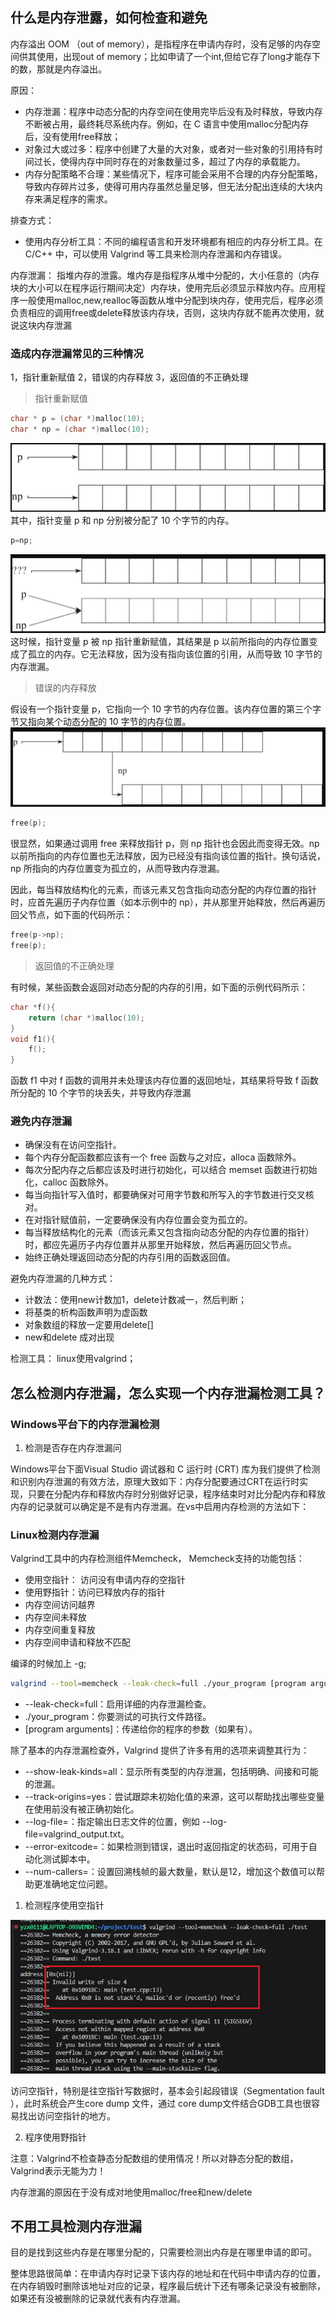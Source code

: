 ## 什么是内存泄露，如何检查和避免

内存溢出 OOM （out of memory），是指程序在申请内存时，没有足够的内存空间供其使用，出现out of memory；比如申请了一个int,但给它存了long才能存下的数，那就是内存溢出。

原因：
+ 内存泄漏：程序中动态分配的内存空间在使用完毕后没有及时释放，导致内存不断被占用，最终耗尽系统内存。例如，在 C 语言中使用malloc分配内存后，没有使用free释放；
+ 对象过大或过多：程序中创建了大量的大对象，或者对一些对象的引用持有时间过长，使得内存中同时存在的对象数量过多，超过了内存的承载能力。
+ 内存分配策略不合理：某些情况下，程序可能会采用不合理的内存分配策略，导致内存碎片过多，使得可用内存虽然总量足够，但无法分配出连续的大块内存来满足程序的需求。

排查方式：
+ 使用内存分析工具：不同的编程语言和开发环境都有相应的内存分析工具。在 C/C++ 中，可以使用 Valgrind 等工具来检测内存泄漏和内存错误。


内存泄漏：
指堆内存的泄露。堆内存是指程序从堆中分配的，大小任意的（内存块的大小可以在程序运行期间决定）内存块，使用完后必须显示释放内存。应用程序一般使用malloc,new,realloc等函数从堆中分配到块内存，使用完后，程序必须负责相应的调用free或delete释放该内存块，否则，这块内存就不能再次使用，就说这块内存泄漏

### 造成内存泄漏常见的三种情况
1，指针重新赋值
2，错误的内存释放
3，返回值的不正确处理

> 指针重新赋值
```cpp
char * p = (char *)malloc(10);
char * np = (char *)malloc(10);
```

![](./图片/内存泄漏0.png)
其中，指针变量 p 和 np 分别被分配了 10 个字节的内存。

```cpp
p=np;
```
![](./图片/内存泄漏1.png)
这时候，指针变量 p 被 np 指针重新赋值，其结果是 p 以前所指向的内存位置变成了孤立的内存。它无法释放，因为没有指向该位置的引用，从而导致 10 字节的内存泄漏。

> 错误的内存释放

假设有一个指针变量 p，它指向一个 10 字节的内存位置。该内存位置的第三个字节又指向某个动态分配的 10 字节的内存位置。
![](./图片/内存泄漏2.png)

```cpp
free(p);
```

很显然，如果通过调用 free 来释放指针 p，则 np 指针也会因此而变得无效。np 以前所指向的内存位置也无法释放，因为已经没有指向该位置的指针。换句话说，np 所指向的内存位置变为孤立的，从而导致内存泄漏。

因此，每当释放结构化的元素，而该元素又包含指向动态分配的内存位置的指针时，应首先遍历子内存位置（如本示例中的 np），并从那里开始释放，然后再遍历回父节点，如下面的代码所示：

```cpp
free(p->np);
free(p);
```

> 返回值的不正确处理

有时候，某些函数会返回对动态分配的内存的引用，如下面的示例代码所示：
```cpp
char *f(){
	return (char *)malloc(10);
}
void f1(){
	f();
}
```

函数 f1 中对 f 函数的调用并未处理该内存位置的返回地址，其结果将导致 f 函数所分配的 10 个字节的块丢失，并导致内存泄漏

### 避免内存泄漏

+ 确保没有在访问空指针。
+ 每个内存分配函数都应该有一个 free 函数与之对应，alloca 函数除外。
+ 每次分配内存之后都应该及时进行初始化，可以结合 memset 函数进行初始化，calloc 函数除外。
+ 每当向指针写入值时，都要确保对可用字节数和所写入的字节数进行交叉核对。
+ 在对指针赋值前，一定要确保没有内存位置会变为孤立的。
+ 每当释放结构化的元素（而该元素又包含指向动态分配的内存位置的指针）时，都应先遍历子内存位置并从那里开始释放，然后再遍历回父节点。
+ 始终正确处理返回动态分配的内存引用的函数返回值。


避免内存泄漏的几种方式：
+ 计数法：使用new计数加1，delete计数减一，然后判断；
+ 将基类的析构函数声明为虚函数
+ 对象数组的释放一定要用delete[]
+ new和delete 成对出现

检测工具：
linux使用valgrind；


## 怎么检测内存泄漏，怎么实现一个内存泄漏检测工具？

### Windows平台下的内存泄漏检测

1. 检测是否存在内存泄漏问

Windows平台下面Visual Studio 调试器和 C 运行时 (CRT) 库为我们提供了检测和识别内存泄漏的有效方法，原理大致如下：内存分配要通过CRT在运行时实现，只要在分配内存和释放内存时分别做好记录，程序结束时对比分配内存和释放内存的记录就可以确定是不是有内存泄漏。在vs中启用内存检测的方法如下：


### Linux检测内存泄漏

Valgrind工具中的内存检测组件Memcheck， Memcheck支持的功能包括：

+ 使用空指针： 访问没有申请内存的空指针
+ 使用野指针：访问已释放内存的指针
+ 内存空间访问越界
+ 内存空间未释放
+ 内存空间重复释放
+ 内存空间申请和释放不匹配

编译的时候加上 -g;

```bash
valgrind --tool=memcheck --leak-check=full ./your_program [program arguments]
```
+ --leak-check=full：启用详细的内存泄漏检查。
+ ./your_program：你要测试的可执行文件路径。
+ [program arguments]：传递给你的程序的参数（如果有）。


除了基本的内存泄漏检查外，Valgrind 提供了许多有用的选项来调整其行为：

+ --show-leak-kinds=all：显示所有类型的内存泄漏，包括明确、间接和可能的泄漏。
+ --track-origins=yes：尝试跟踪未初始化值的来源，这可以帮助找出哪些变量在使用前没有被正确初始化。
+ --log-file=<file>：指定输出日志文件的位置，例如 --log-file=valgrind_output.txt。
+ --error-exitcode=<number>：如果检测到错误，退出时返回指定的状态码，可用于自动化测试脚本中。
+ --num-callers=<number>：设置回溯栈帧的最大数量，默认是12，增加这个数值可以帮助更准确地定位问题。

1. 检测程序使用空指针

![](./图片/valgrind1.png)

访问空指针，特别是往空指针写数据时，基本会引起段错误（Segmentation fault ），此时系统会产生core dump 文件，通过 core dump文件结合GDB工具也很容易找出访问空指针的地方。

2. 程序使用野指针



注意：Valgrind不检查静态分配数组的使用情况！所以对静态分配的数组，Valgrind表示无能为力！


内存泄漏的原因在于没有成对地使用malloc/free和new/delete


## 不用工具检测内存泄漏

目的是找到这些内存是在哪里分配的，只需要检测出内存是在哪里申请的即可。

整体思路很简单：在申请内存时记录下该内存的地址和在代码中申请内存的位置，在内存销毁时删除该地址对应的记录，程序最后统计下还有哪条记录没有被删除，如果还有没被删除的记录就代表有内存泄漏。










